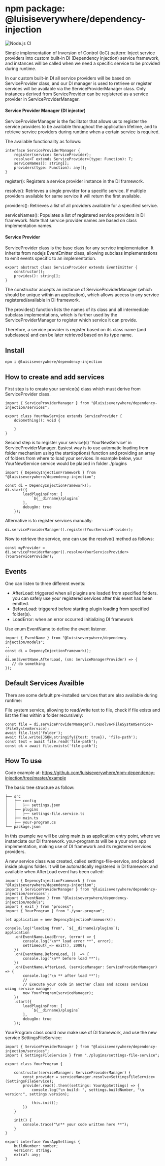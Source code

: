 # npm package: @luisiseverywhere/dependency-injection
![Node.js CI](https://github.com/luisiseverywhere/npm-dependency-injection/workflows/Node.js%20CI/badge.svg?branch=master)

Simple implementation of Inversion of Control (IoC) pattern: Inject service providers into custom built-in DI (Dependency injection) service framework, and instances will be called when we need a specific service to be provided during runtime.

In our custom built-in DI all service providers will be based on ServiceProvider class, and our DI manager is used to retrieve or register services will be available via the ServiceProviderManager class. Only instances derived from ServiceProvider can be registered as a service provider in ServiceProviderManager.

#### Service Provider Manager (DI injector)

ServiceProviderManager is the facilitator that allows us to register the service providers to be available throughout the application lifetime, and to retrieve service providers during runtime when a certain service is required.

The available functionality as follows:

    interface ServiceProviderManager {
        register(service: ServiceProvider); 
        resolve<T extends ServiceProvider>(type: Function): T;
        serviceNames(): string[];
        providers(type: Function): any[];
    }

register(): Registers a service provider instance in the DI framework.

resolve(): Retrieves a single provider for a specific service. If multiple providers available for same service it will return the first available.

providers(): Retrieves a list of all providers available for a specified service.

serviceNames(): Populates a list of registered service providers in DI framework. Note that service provider names are based on class implementation names.

#### Service Provider
ServiceProvider class is the base class for any service implementation. 
It inherits from nodejs EventEmitter class, allowing subclass implementations to emit events specific to an implementation.

    export abstract class ServiceProvider extends EventEmitter {
        constructor();
        provides(): string[];
    }

The constructor accepts an instance of ServiceProviderManager (which should be unique within an application), which allows access to any service registered/available in DI framework.

The provides() function lists the names of its class and all intermediate subclass implementations, which is further used by the ServiceProviderManager to register which service it can provide.

Therefore, a service provider is register based on its class name (and subclasses) and can be later retrieved based on its type name.

## Install
    npm i @luisiseverywhere/dependency-injection
    
## How to create and add services
First step is to create your service(s) class which must derive from ServiceProvider class.
    
    import { ServiceProviderManager } from "@luisiseverywhere/dependency-injection/services";

    export class YourNewService extends ServiceProvider {
        doSomething(): void {
            
        }
    }
    
Second step is to register your service(s) 'YourNewService' in ServiceProviderManager. 
Easiest way is to use automatic loading from folder mechanism using the start(options) function and providing an array of folders from where to load your services. In example below, your YourNewService service would be placed in folder ./plugins

    import { DepencyInjectionFramework } from "@luisiseverywhere/dependency-injection";
    
    const di = DepencyInjectionFramework();
    di.start({
            loadPluginsFrom: [
                `${__dirname}/plugins`
            ],
            debugOn: true
        });
        
Alternative is to register services manually:

    di.serviceProviderManager().register(YourServiceProvider);
    
Now to retrieve the service, one can use the resolve() method as follows:
    
    const myProvider = di.serviceProviderManager().resolve<YourServiceProvider>(YourServiceProvider);
    
## Events
One can listen to three different events:
 - AfterLoad: triggered when all plugins are loaded from specified folders. you can safely use your registered services after this event has been emitted.
 - BeforeLoad: triggered before starting plugin loading from specified folder(s).
 - LoadError: when an error occurred initializing DI framework
    
Use enum EventName to define the event listener.

    import { EventName } from "@luisiseverywhere/dependency-injection/models";
    ..
    const di = DepencyInjectionFramework();
    ..
    di.on(EventName.AfterLoad, (sm: ServiceManagerProvider) => {
       // do something 
    });
    
## Default Services Availble
There are some default pre-installed services that are also available during runtime:

File system service, allowing to read/write text to file, check if file exists and list the files within a folder recursively:
    
    const file = di.serviceProviderManager().resolve<FileSystemService>(FileSystemService);
    await file.list('folder');
    await file.write(JSON.stringify({test: true}), 'file-path');
    const text = await file.read('file-path');
    const ok = await file.exists('file-path');
    
## How To use
Code example at:
https://github.com/luisiseverywhere/npm-dependency-injection/tree/master/example

The basic tree structure as follow:

    ├── src
    │   ├── config
    │   │   ├── settings.json
    │   ├── plugins
    │   │   ├── settings-file.service.ts
    │   ├── main.ts
    │   ├── your-program.cs
    └── package.json

In this example we will be using main.ts as application entry point, where we instanciate our DI framework.
your-program.ts will be a your own app implementation, making use of DI framework and its registered services providers.

A new service class was created, called settings-file-service, and placed inside plugins folder. It will be automatically registered in DI framework and available when AfterLoad event has been called:

    import { DepencyInjectionFramework } from "@luisiseverywhere/dependency-injection";
    import { ServiceProviderManager } from '@luisiseverywhere/dependency-injection/services';
    import { EventName } from "@luisiseverywhere/dependency-injection/models";
    import { exit } from "process";
    import { YourProgram } from "./your-program";
    
    let application = new DepencyInjectionFramework();
    
    console.log("loading from", `${__dirname}/plugins`);
    application
        .on(EventName.LoadError, (error) => {
            console.log("\n** load error **", error);
            setTimeout(_=> exit(), 2000);
        })
        .on(EventName.BeforeLoad, ()  => {    
            console.log("\n** before load **");
        })
        .on(EventName.AfterLoad, (serviceManager: ServiceProviderManager) => {
            console.log("\n ** after load **");
            //
            // Execute your code in another class and access services using service manager
            new YourProgram(serviceManager);
        })
        .start({
            loadPluginsFrom: [
                `${__dirname}/plugins`
            ],
            debugOn: true
        });

YourProgram class could now make use of DI framework, and use the new service SettingsFileService:

    import { ServiceProviderManager } from "@luisiseverywhere/dependency-injection/services";
    import { SettingsFileService } from "./plugins/settings-file-service";
    
    export class YourProgram {
    
        constructor(serviceManager: ServiceProviderManager) {
            const provider = serviceManager.resolve<SettingsFileService>(SettingsFileService);
            provider.read().then((settings: YourAppSettings) => {
                console.log("\n build: ", settings.buildNumber, "\n version:", settings.version);
    
                this.init();
            })
        }
    
        init() {
            console.trace("\n** your code written here **");
        }
    }
    
    export interface YourAppSettings {
        buildNumber: number;
        version?: string;
        extra?: any; 
    }
